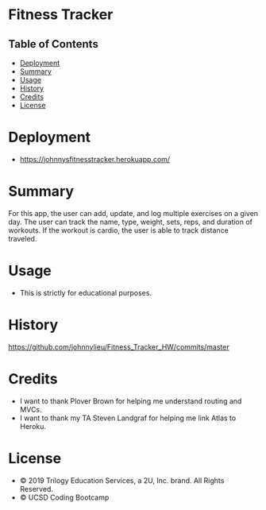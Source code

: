 # Fitness Tracker

## Table of Contents

* [Deployment](#deployment)
* [Summary](#summary)
* [Usage](#usage)
* [History](#history)
* [Credits](#credits)
* [License](#license)


# Deployment

* https://johnnysfitnesstracker.herokuapp.com/

# Summary

For this app, the user can add, update, and log multiple exercises on a given day. The user can track the name, type, weight, sets, reps, and duration of workouts. If the workout is cardio, the user is able to track distance traveled.

# Usage

* This is strictly for educational purposes.

# History

https://github.com/johnnylieu/Fitness_Tracker_HW/commits/master


# Credits
* I want to thank Plover Brown for helping me understand routing and MVCs.
* I want to thank my TA Steven Landgraf for helping me link Atlas to Heroku.


# License
 
* © 2019 Trilogy Education Services, a 2U, Inc. brand. All Rights Reserved.
* © UCSD Coding Bootcamp
